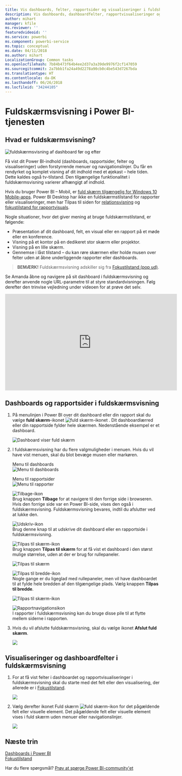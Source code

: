 ```yaml
---
title: Vis dashboards, felter, rapportsider og visualiseringer i fuldskærmsvisning
description: Vis dashboards, dashboardfelter, rapportvisualiseringer og rapportsider i fuldskærmsvisning – også kaldet *TV-tilstand*.
author: mihart
manager: kfile
ms.reviewer: ''
featuredvideoid: ''
ms.service: powerbi
ms.component: powerbi-service
ms.topic: conceptual
ms.date: 04/11/2018
ms.author: mihart
LocalizationGroup: Common tasks
ms.openlocfilehash: 7b84b473f64b4ee2d37a3a39de9976f2cf147059
ms.sourcegitcommit: 2a7bbb1fa24a49d2278a90cb0c4be543d7267bda
ms.translationtype: HT
ms.contentlocale: da-DK
ms.lasthandoff: 06/26/2018
ms.locfileid: "34244105"
---
```

# <a name="full-screen-mode-in-power-bi-service"></a>Fuldskærmsvisning i Power BI-tjenesten
## <a name="what-is-full-screen-mode"></a>Hvad er fuldskærmsvisning?
![fuldskærmsvisning af dashboard før og efter](media/service-fullscreen-mode/power-bi-full-screen-comparison.png)

Få vist dit Power BI-indhold (dashboards, rapportsider, felter og visualiseringer) uden forstyrrende menuer og navigationslinjer.  Du får en rendyrket og komplet visning af dit indhold med et øjekast – hele tiden. Dette kaldes også tv-tilstand. Den tilgængelige funktionalitet i fuldskærmsvisning varierer afhængigt af indhold. 

Hvis du bruger Power BI – Mobil, er [fuld skærm tilgængelig for Windows 10 Mobile-apps](mobile-windows-10-app-presentation-mode.md). Power BI Desktop har ikke en fuldskærmstilstand for rapporter eller visualiseringer, men har Tilpas til siden for [relationsvisning](desktop-report-view.md) og [fokustilstand for rapportvisuals](service-focus-mode.md).

 

Nogle situationer, hvor det giver mening at bruge fuldskærmstilstand, er følgende:

* Præsentation af dit dashboard, felt, en visual eller en rapport på et møde eller en konference.
* Visning på et kontor på en dedikeret stor skærm eller projektor.
* Visning på en lille skærm.
* Gennemse i låst tilstand – du kan røre skærmen eller holde musen over felter uden at åbne underliggende rapporter eller dashboards.

> **BEMÆRK!** Fuldskærmsvisning adskiller sig fra [Fokustilstand (pop ud)](service-focus-mode.md).
> 
> 

Se Amanda åbne og navigere på sit dashboard i fuldskærmsvisning og derefter anvende nogle URL-parametre til at styre standardvisningen. Følg derefter den trinvise vejledning under videoen for at prøve det selv.

<iframe width="560" height="315" src="https://www.youtube.com/embed/c31gZkyvC54" frameborder="0" allowfullscreen></iframe>

## <a name="dashboards-and-report-pages-in-full-screen-mode"></a>Dashboards og rapportsider i fuldskærmsvisning
1. På menulinjen i Power BI over dit dashboard eller din rapport skal du vælge **fuld skærm**-ikonet ![fuld skærm-ikonet ](media/service-fullscreen-mode/power-bi-full-screen-icon.png) . Dit dashboardlærred eller din rapportside fylder hele skærmen. Nedenstående eksempel er et dashboard.
   
      ![Dashboard viser fuld skærm](media/service-fullscreen-mode/power-bi-dash-full-screen.png)
2. I fuldskærmsvisning har du flere valgmuligheder i menuen.  Hvis du vil have vist menuen, skal du blot bevæge musen eller markøren. 
   
     Menu til dashboards    
     ![Menu til dashboards](media/service-fullscreen-mode/power-bi-full-screen-menu-dashboard.png)    
   
     Menu til rapportsider    
    ![Menu til rapporter](media/service-fullscreen-mode/power-bi-report-menu.png)    
   
    ![Tilbage-ikon](media/service-fullscreen-mode/power-bi-back-icon.png)    
    Brug knappen **Tilbage** for at navigere til den forrige side i browseren. Hvis den forrige side var en Power BI-side, vises den også i fuldskærmsvisning.  Fuldskærmsvisning bevares, indtil du afslutter ved at lukke den.
   
    ![Udskriv-ikon](media/service-fullscreen-mode/power-bi-print-icon.png)    
    Brug denne knap til at udskrive dit dashboard eller en rapportside i fuldskærmsvisning. 
   
    ![Tilpas til skærm-ikon](media/service-fullscreen-mode/power-bi-fit-to-width.png)    
    Brug knappen **Tilpas til skærm** for at få vist et dashboard i den størst mulige størrelse, uden at der er brug for rullepaneler.     
   
    ![Tilpas til skærm](media/service-fullscreen-mode/power-bi-fit-screen.png)
   
    ![Tilpas til bredde-ikon](media/service-fullscreen-mode/power-bi-fit-width.png)       
    Nogle gange er du ligeglad med rullepaneler, men vil have dashboardet til at fylde hele bredden af den tilgængelige plads. Vælg knappen **Tilpas til bredde**.    
   
    ![Tilpas til skærm-ikon](media/service-fullscreen-mode/power-bi-fit-to-width-new.png)
   
    ![Rapportnavigationsikon](media/service-fullscreen-mode/power-bi-report-nav2.png)       
    I rapporter i fuldskærmsvisning kan du bruge disse pile til at flytte mellem siderne i rapporten.    
3. Hvis du vil afslutte fuldskærmsvisning, skal du vælge ikonet **Afslut fuld skærm**.
   
      ![](media/service-fullscreen-mode/exit-fullscreen-new.png)

## <a name="visualizations-and-dashboard-tiles-in-full-screen-mode"></a>Visualiseringer og dashboardfelter i fuldskærmsvisning
1. For at få vist felter i dashboardet og rapportvisualiseringer i fuldskærmsvisning skal du starte med det felt eller den visualisering, der allerede er i [Fokustilstand](service-focus-mode.md). 
   
    ![](media/service-fullscreen-mode/power-bi-focus3.png)
2. Vælg derefter ikonet Fuld skærm ![fuld skærm-ikon](media/service-fullscreen-mode/power-bi-full-screen-icon.png)  for det pågældende felt eller visuelle element. Det pågældende felt eller visuelle element vises i fuld skærm uden menuer eller navigationslinjer.
   
    ![](media/service-fullscreen-mode/power-bi-fullscreen.png)

## <a name="next-steps"></a>Næste trin
[Dashboards i Power BI](service-dashboards.md)  
[Fokustilstand](service-focus-mode.md)    

Har du flere spørgsmål? [Prøv at spørge Power BI-community'et](http://community.powerbi.com/)

